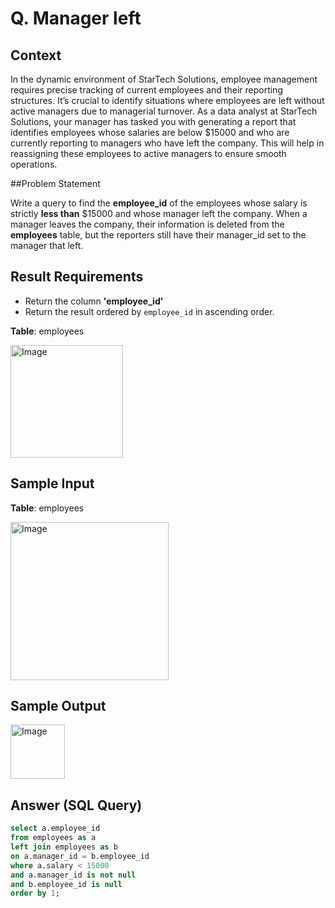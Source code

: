 # Q. Manager left

## Context

In the dynamic environment of StarTech Solutions, employee management requires precise tracking of current employees and their reporting structures.
It’s crucial to identify situations where employees are left without active managers due to managerial turnover.
As a data analyst at StarTech Solutions, your manager has tasked you with generating a report that identifies employees whose salaries 
are below $15000 and who are currently reporting to managers who have left the company. This will help in reassigning these employees to active managers to ensure smooth operations.

##Problem Statement

Write a query to find the **employee_id** of the employees whose salary is strictly **less than** $15000 and whose manager left the company.
When a manager leaves the company, their information is deleted from the **employees** table, but the reporters still have their manager_id set to the manager that left.

## Result Requirements

- Return the column **'employee_id'**
- Return the result ordered by `employee_id` in ascending order.

**Table**: employees

<img width="180" alt="Image" src="https://github.com/user-attachments/assets/3db6bd74-140d-4e80-afc5-b3934cc1d62e" />

## Sample Input

**Table**: employees

<img width="253" alt="Image" src="https://github.com/user-attachments/assets/3467f547-bdf8-4eb3-b7e0-9ac8a67eb93b" />

## Sample Output

<img width="87" alt="Image" src="https://github.com/user-attachments/assets/e4581ef4-4fc6-4511-a8a7-63822105c80c" />

## Answer (SQL Query)

```sql
select a.employee_id
from employees as a
left join employees as b
on a.manager_id = b.employee_id
where a.salary < 15000 
and a.manager_id is not null
and b.employee_id is null
order by 1;
